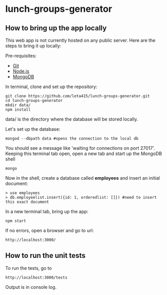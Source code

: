 # lunch-groups-generator

## How to bring up the app locally
This web app is not currently hosted on any public server. Here are the steps to bring it up locally:

Pre-requisites:
- [Git](https://help.github.com/articles/set-up-git/)
- [Node.js](https://nodejs.org/en/download/)
- [MongoDB](https://www.mongodb.com/download-center)

In terminal, clone and set up the repository:
```
git clone https://github.com/leta415/lunch-groups-generator.git
cd lunch-groups-generator
mkdir data/
npm install
```
data/ is the directory where the database will be stored locally.

Let's set up the database:
```
mongod --dbpath data #opens the connection to the local db
```
You should see a message like 'waiting for connections on port 27017'. Keeping this terminal tab open, open a new tab and start up the MongoDB shell
```
mongo
```
Now in the shell, create a database called **employees** and insert an initial document:
```
> use employees
> db.employeelist.insert({id: 1, orderedlist: []}) #need to insert this exact document
```

In a new terminal tab, bring up the app:
```
npm start
```
If no errors, open a browser and go to url:
```
http://localhost:3000/
```

## How to run the unit tests
To run the tests, go to
```
http://localhost:3000/tests
```
Output is in console log.
